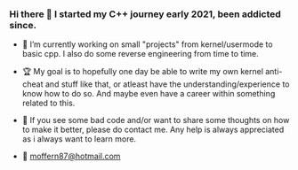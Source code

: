 ### Hi there 👋 I started my C++ journey early 2021, been addicted since.

* 🔭 I’m currently working on small "projects" from kernel/usermode to basic cpp.
  I also do some reverse engineering from time to time.
  
* 🏆 My goal is to hopefully one day be able to write my own kernel anti-cheat and stuff
  like that, or atleast have the understanding/experience to know how to do so. 
  And maybe even have a career within something related to this.
  
* 📓 If you see some bad code and/or want to share some thoughts on how to make it better,
  please do contact me. Any help is always appreciated as i always want to learn more.
  
* 📧 moffern87@hotmail.com
